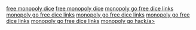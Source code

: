 <a href='https://cubecobra.com/cube/overview/47dc6c44-04c9-4236-b07b-0458f58046e0'>free monopoly dice</a>
<a href='https://cubecobra.com/cube/overview/0bf2b091-d0f3-4634-9593-9de1031eacb1'>free monopoly dice</a>
<a href='https://cubecobra.com/cube/overview/bd1a5551-8486-4e98-aa3c-e4338d35638d'>monopoly go free dice links</a>
<a href='https://cubecobra.com/cube/overview/391cdefb-835b-4c6b-aae2-c39f2beebc76'>monopoly go free dice links</a>
<a href='https://cubecobra.com/cube/overview/561fb3dc-9add-4fcb-add4-6c5aa8bbe815'>monopoly go free dice links</a>
<a href='https://github.com/doczjss/docz/blob/main/FREE-MONOPOLY-GO-DICE-LINKS-TODAY.md?='>monopoly go free dice links</a>
<a href='https://github.com/doczjss/docz/blob/main/MONOPOLY-GO-FREE-DICE-LINKS-TODAY-IOS.md?='>monopoly go free dice links</a>
<a href='https://github.com/doczjss/docz/blob/main/MONOPOLY-GO-HACK-IOS.md?='>monopoly go hack/a>
